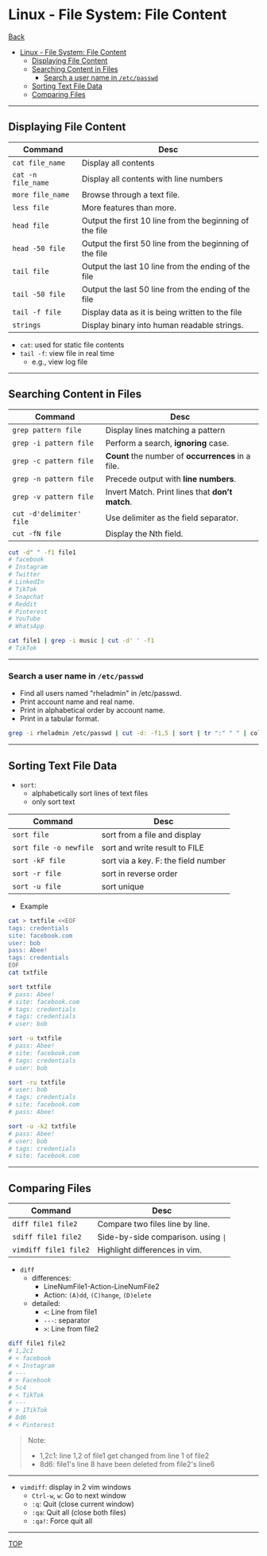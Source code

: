 # Linux - File System: File Content

[Back](../../index.md)

- [Linux - File System: File Content](#linux---file-system-file-content)
  - [Displaying File Content](#displaying-file-content)
  - [Searching Content in Files](#searching-content-in-files)
    - [Search a user name in `/etc/passwd`](#search-a-user-name-in-etcpasswd)
  - [Sorting Text File Data](#sorting-text-file-data)
  - [Comparing Files](#comparing-files)

---

## Displaying File Content

| Command            | Desc                                                    |
| ------------------ | ------------------------------------------------------- |
| `cat file_name`    | Display all contents                                    |
| `cat -n file_name` | Display all contents with line numbers                  |
| `more file_name`   | Browse through a text file.                             |
| `less file`        | More features than more.                                |
| `head file`        | Output the first 10 line from the beginning of the file |
| `head -50 file`    | Output the first 50 line from the beginning of the file |
| `tail file`        | Output the last 10 line from the ending of the file     |
| `tail -50 file`    | Output the last 50 line from the ending of the file     |
| `tail -f file`     | Display data as it is being written to the file         |
| `strings`          | Display binary into human readable strings.             |

- `cat`: used for static file contents
- `tail -f`: view file in real time
  - e.g., view log file

---

## Searching Content in Files

| Command                  | Desc                                               |
| ------------------------ | -------------------------------------------------- |
| `grep pattern file`      | Display lines matching a pattern                   |
| `grep -i pattern file`   | Perform a search, **ignoring** case.               |
| `grep -c pattern file`   | **Count** the number of **occurrences** in a file. |
| `grep -n pattern file`   | Precede output with **line numbers**.              |
| `grep -v pattern file`   | Invert Match. Print lines that **don’t match**.    |
| `cut -d'delimiter' file` | Use delimiter as the field separator.              |
| `cut -fN file`           | Display the Nth field.                             |

```sh
cut -d" " -f1 file1
# facebook
# Instagram
# Twitter
# LinkedIn
# TikTok
# Snapchat
# Reddit
# Pinterest
# YouTube
# WhatsApp

cat file1 | grep -i music | cut -d' ' -f1
# TikTok
```

---

### Search a user name in `/etc/passwd`

- Find all users named "rheladmin" in /etc/passwd.
- Print account name and real name.
- Print in alphabetical order by account name.
- Print in a tabular format.

```sh
grep -i rheladmin /etc/passwd | cut -d: -f1,5 | sort | tr ":" " " | column -t
```

---

## Sorting Text File Data

- `sort`:
  - alphabetically sort lines of text files
  - only sort text

| Command                | Desc                                |
| ---------------------- | ----------------------------------- |
| `sort file`            | sort from a file and display        |
| `sort file -o newfile` | sort and write result to FILE       |
| `sort -kF file`        | sort via a key. F: the field number |
| `sort -r file`         | sort in reverse order               |
| `sort -u file`         | sort unique                         |

- Example

```sh
cat > txtfile <<EOF
tags: credentials
site: facebook.com
user: bob
pass: Abee!
tags: credentials
EOF
cat txtfile

sort txtfile
# pass: Abee!
# site: facebook.com
# tags: credentials
# tags: credentials
# user: bob

sort -u txtfile
# pass: Abee!
# site: facebook.com
# tags: credentials
# user: bob

sort -ru txtfile
# user: bob
# tags: credentials
# site: facebook.com
# pass: Abee!

sort -u -k2 txtfile
# pass: Abee!
# user: bob
# tags: credentials
# site: facebook.com
```

---

## Comparing Files

| Command               | Desc                                |
| --------------------- | ----------------------------------- |
| `diff file1 file2`    | Compare two files line by line.     |
| `sdiff file1 file2`   | Side-by-side comparison. using `\|` |
| `vimdiff file1 file2` | Highlight differences in vim.       |

- `diff`
  - differences:
    - LineNumFile1-Action-LineNumFile2
    - Action: `(A)dd`, `(C)hange`, `(D)elete`
  - detailed:
    - `<`: Line from file1
    - `---`: separator
    - `>`: Line from file2

```sh
diff file1 file2
# 1,2c1
# < facebook
# < Instagram
# ---
# > Facebook
# 5c4
# < TikTok
# ---
# > 1TikTok
# 8d6
# < Pinterest
```

> Note:
>
> - 1,2c1: line 1,2 of file1 get changed from line 1 of file2
> - 8d6: file1's line 8 have been deleted from file2's line6

---

- `vimdiff`: display in 2 vim windows
  - `Ctrl-w`, `w`: Go to next window
  - `:q`: Quit (close current window)
  - `:qa`: Quit all (close both files)
  - `:qa!`: Force quit all

---

[TOP](#linux---file-system-file-content)

